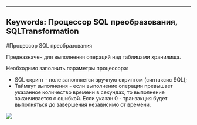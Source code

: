 ﻿

---
Keywords: Процессор SQL преобразования, SQLTransformation
---




#Процессор SQL преобразования

Предназначен для выполнения операций над таблицами хранилища.

Необходимо заполнить параметры процессора:

* SQL скрипт - поле заполняется вручную скриптом (синтаксис SQL);
* Таймаут выполнения - если выполнение операции превышает указанное количество времени в секундах, то выполнение заканчивается с ошибкой. Если указан 0 - транзакция будет выполняться до завершения независимо от времени.


![](topic:.AddFiles.Screenshot_11660.jpg)


